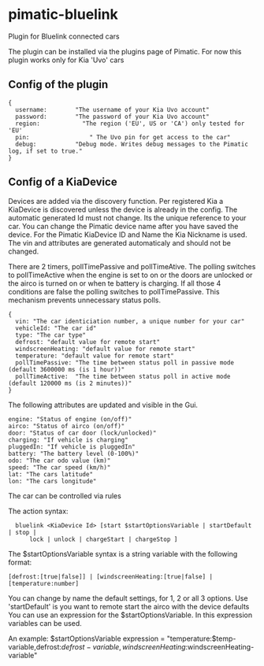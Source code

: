 # pimatic-bluelink
Plugin for Bluelink connected cars

The plugin can be installed via the plugins page of Pimatic.
For now this plugin works only for Kia 'Uvo' cars

## Config of the plugin
```
{
  username:        "The username of your Kia Uvo account"
  password:        "The password of your Kia Uvo account"
  region:  		     "The region ('EU', US or 'CA') only tested for 'EU'
  pin:			       " The Uvo pin for get access to the car"
  debug:           "Debug mode. Writes debug messages to the Pimatic log, if set to true."
}
```

## Config of a KiaDevice

Devices are added via the discovery function. Per registered Kia a KiaDevice is discovered unless the device is already in the config.
The automatic generated Id must not change. Its the unique reference to your car. You can change the Pimatic device name after you have saved the device. For the Pimatic KiaDevice ID and Name the Kia Nickname is used. The vin and attributes are generated automaticaly and should not be changed.

There are 2 timers, pollTimePassive and pollTimeAtive. The polling switches to pollTimeActive when the engine is set to on or the doors are unlocked or the airco is turned on or when te battery is charging. If all those 4 conditions are false the polling switches to pollTimePassive. This mechanism prevents unnecessary status polls.

```
{
  vin: "The car identiciation number, a unique number for your car"
  vehicleId: "The car id"
  type: "The car type"
  defrost: "default value for remote start"
  windscreenHeating: "default value for remote start"
  temperature: "default value for remote start"
  pollTimePassive: "The time between status poll in passive mode (default 3600000 ms (is 1 hour))"
  pollTimeActive:  "The time between status poll in active mode (default 120000 ms (is 2 minutes))"
}
```

The following attributes are updated and visible in the Gui.

```
engine: "Status of engine (on/off)"
airco: "Status of airco (on/off)"
door: "Status of car door (lock/unlocked)"
charging: "If vehicle is charging"
pluggedIn: "If vehicle is pluggedIn"
battery: "The battery level (0-100%)"
odo: "The car odo value (km)"
speed: "The car speed (km/h)"
lat: "The cars latitude"
lon: "The cars longitude"
```

The car can be controlled via rules

The action syntax:
```
  bluelink <KiaDevice Id> [start $startOptionsVariable | startDefault | stop |
      lock | unlock | chargeStart | chargeStop ]
```
The $startOptionsVariable syntax is a string variable with the following format:
```
[defrost:[true|false]] | [windscreenHeating:[true|false] | [temperature:number]
```
You can change by name the default settings, for 1, 2 or all 3 options.
Use 'startDefault' is you want to remote start the airco with the device defaults
You can use an expression for the $startOptionsVariable. In this expression variables can be used.

An example: $startOptionsVariable expression = "temperature:$temp-variable,defrost:$defrost-variable,windscreenHeating:$windscreenHeating-variable"

